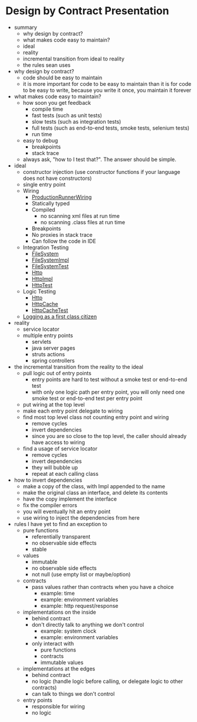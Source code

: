 Design by Contract Presentation
=
- summary
    - why design by contract?
    - what makes code easy to maintain?
    - ideal
    - reality
    - incremental transition from ideal to reality
    - the rules sean uses
- why design by contract?
    - code should be easy to maintain
    - it is more important for code to be easy to maintain than it is for code to be easy to write, because you write it once, you maintain it forever
- what makes code easy to maintain?
    - how soon you get feedback
        - compile time
        - fast tests (such as unit tests)
        - slow tests (such as integration tests)
        - full tests (such as end-to-end tests, smoke tests, selenium tests)
        - run time
    - easy to debug
        - breakpoints
        - stack trace
    - always ask, "how to I test that?".  The answer should be simple.
- ideal
    - constructor injection (use constructor functions if your language does not have constructors)
    - single entry point
    - Wiring
        - [ProductionRunnerWiring](console/src/main/scala/com/seanshubin/up_to_date/console/ProductionRunnerWiring.scala)
        - Statically typed
        - Compiled
            - no scanning xml files at run time
            - no scanning .class files at run time
        - Breakpoints
        - No proxies in stack trace
        - Can follow the code in IDE
    - Integration Testing
        - [FileSystem](logic/src/main/scala/com/seanshubin/up_to_date/logic/FileSystem.scala)
        - [FileSystemImpl](integration/src/main/scala/com/seanshubin/up_to_date/integration/FileSystemImpl.scala)
        - [FileSystemTest](integration/src/test/scala/com/seanshubin/up_to_date/integration/FileSystemTest.scala)
        - [Http](logic/src/main/scala/com/seanshubin/up_to_date/logic/Http.scala)
        - [HttpImpl](integration/src/main/scala/com/seanshubin/up_to_date/integration/HttpImpl.scala)
        - [HttpTest](integration/src/test/scala/com/seanshubin/up_to_date/integration/HttpTest.scala)
    - Logic Testing
        - [Http](logic/src/main/scala/com/seanshubin/up_to_date/logic/Http.scala)
        - [HttpCache](logic/src/main/scala/com/seanshubin/up_to_date/logic/HttpCache.scala)
        - [HttpCacheTest](logic/src/test/scala/com/seanshubin/up_to_date/logic/HttpCacheTest.scala)
    - [Logging as a first class citizen](http://blog.cj.com/05212013/logging-first-class-citizen)
- reality
    - service locator
    - multiple entry points
        - servlets
        - java server pages
        - struts actions
        - spring controllers
- the incremental transition from the reality to the ideal
    - pull logic out of entry points
        - entry points are hard to test without a smoke test or end-to-end test
        - with only one logic path per entry point, you will only need one smoke test or end-to-end test per entry point
    - put wiring at the top level
    - make each entry point delegate to wiring
    - find most top level class not counting entry point and wiring
        - remove cycles
        - invert dependencies
        - since you are so close to the top level, the caller should already have access to wiring
    - find a usage of service locator
        - remove cycles
        - invert dependencies
        - they will bubble up
        - repeat at each calling class
- how to invert dependencies
    - make a copy of the class, with Impl appended to the name
    - make the original class an interface, and delete its contents
    - have the copy implement the interface
    - fix the compiler errors
    - you will eventually hit an entry point
    - use wiring to inject the dependencies from here
- rules I have yet to find an exception to
    - pure functions
        - referentially transparent
        - no observable side effects
        - stable
    - values
        - immutable
        - no observable side effects
        - not null (use empty list or maybe/option)
    - contracts
        - pass values rather than contracts when you have a choice
            - example: time
            - example: environment variables
            - example: http request/response
    - implementations on the inside
        - behind contract
        - don't directly talk to anything we don't control
            - example: system clock
            - example: environment variables
        - only interact with
            - pure functions
            - contracts
            - immutable values
    - implementations at the edges
        - behind contract
        - no logic (handle logic before calling, or delegate logic to other contracts)
        - can talk to things we don't control
    - entry points
        - responsible for wiring
        - no logic
